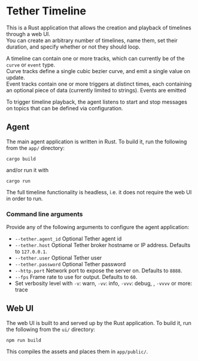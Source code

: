 # Tether Timeline

This is a Rust application that allows the creation and playback of timelines through a web UI.  
You can create an arbitrary number of timelines, name them, set their duration, and specify whether or not they should loop.

A timeline can contain one or more tracks, which can currently be of the `curve` or `event` type.  
Curve tracks define a single cubic bezier curve, and emit a single value on update.  
Event tracks contain one or more triggers at distinct times, each containing an optional piece of data (currently limited to strings). Events are emitted

To trigger timeline playback, the agent listens to start and stop messages on topics that can be defined via configuration.

## Agent

The main agent application is written in Rust. To build it, run the following from the `app/` directory:

```
cargo build
```

and/or run it with

```
cargo run
```

The full timeline functionality is headless, i.e. it does not require the web UI in order to run.

### Command line arguments

Provide any of the following arguments to configure the agent application:

- `--tether.agent_id` Optional Tether agent id
- `--tether.host` Optional Tether broker hostname or IP address. Defaults to `127.0.0.1`.
- `--tether.user` Optional Tether user
- `--tether.password` Optional Tether password
- `--http.port` Network port to expose the server on. Defaults to `8888`.
- `--fps` Frame rate to use for output. Defaults to `60`.
- Set verbosity level with `-v`: warn, `-vv`: info, `-vvv`: debug, , `-vvvv` or more: trace

## Web UI

The web UI is built to and served up by the Rust application. To build it, run the following from the `ui/` directory:

```
npm run build
```

This compiles the assets and places them in `app/public/`.
